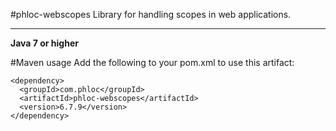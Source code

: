 #phloc-webscopes
Library for handling scopes in web applications.

------------------------------------------------------------

**Java 7 or higher** 

#Maven usage
Add the following to your pom.xml to use this artifact:
```
<dependency>
  <groupId>com.phloc</groupId>
  <artifactId>phloc-webscopes</artifactId>
  <version>6.7.9</version>
</dependency>
```
